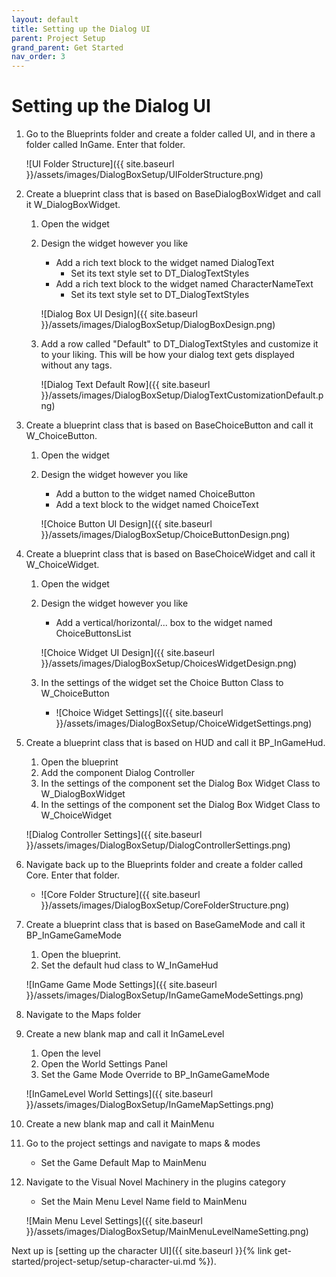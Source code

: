 ```yaml
---
layout: default
title: Setting up the Dialog UI
parent: Project Setup
grand_parent: Get Started
nav_order: 3
---
```


# Setting up the Dialog UI
1. Go to the Blueprints folder and create a folder called UI, and in there a folder called InGame. Enter that folder.
    
    ![UI Folder Structure]({{ site.baseurl }}/assets/images/DialogBoxSetup/UIFolderStructure.png)
2. Create a blueprint class that is based on BaseDialogBoxWidget and call it W_DialogBoxWidget.
    1. Open the widget
    2. Design the widget however you like
        - Add a rich text block to the widget named DialogText
            - Set its text style set to DT_DialogTextStyles
        - Add a rich text block to the widget named CharacterNameText
            - Set its text style set to DT_DialogTextStyles
        
        ![Dialog Box UI Design]({{ site.baseurl }}/assets/images/DialogBoxSetup/DialogBoxDesign.png)
    3. Add a row called "Default" to DT_DialogTextStyles and customize it to your liking. This will be how your dialog text gets displayed without any tags.
        
        ![Dialog Text Default Row]({{ site.baseurl }}/assets/images/DialogBoxSetup/DialogTextCustomizationDefault.png)
3. Create a blueprint class that is based on BaseChoiceButton and call it W_ChoiceButton.
    1. Open the widget
    2. Design the widget however you like
        - Add a button to the widget named ChoiceButton
        - Add a text block to the widget named ChoiceText
        
        ![Choice Button UI Design]({{ site.baseurl }}/assets/images/DialogBoxSetup/ChoiceButtonDesign.png)
4. Create a blueprint class that is based on BaseChoiceWidget and call it W_ChoiceWidget.
    1. Open the widget
    2. Design the widget however you like
        - Add a vertical/horizontal/... box to the widget named ChoiceButtonsList
        
        ![Choice Widget UI Design]({{ site.baseurl }}/assets/images/DialogBoxSetup/ChoicesWidgetDesign.png)
    3. In the settings of the widget set the Choice Button Class to W_ChoiceButton
        - ![Choice Widget Settings]({{ site.baseurl }}/assets/images/DialogBoxSetup/ChoiceWidgetSettings.png)
5. Create a blueprint class that is based on HUD and call it BP_InGameHud.
    1. Open the blueprint
    2. Add the component Dialog Controller
    3. In the settings of the component set the Dialog Box Widget Class to W_DialogBoxWidget
    4. In the settings of the component set the Dialog Box Widget Class to W_ChoiceWidget
    
    ![Dialog Controller Settings]({{ site.baseurl }}/assets/images/DialogBoxSetup/DialogControllerSettings.png)
6. Navigate back up to the Blueprints folder and create a folder called Core. Enter that folder.
    - ![Core Folder Structure]({{ site.baseurl }}/assets/images/DialogBoxSetup/CoreFolderStructure.png)
7. Create a blueprint class that is based on BaseGameMode and call it BP_InGameGameMode
    1. Open the blueprint.
    2. Set the default hud class to W_InGameHud
    
    ![InGame Game Mode Settings]({{ site.baseurl }}/assets/images/DialogBoxSetup/InGameGameModeSettings.png)
8. Navigate to the Maps folder
9. Create a new blank map and call it InGameLevel
    1. Open the level
    2. Open the World Settings Panel
    3. Set the Game Mode Override to BP_InGameGameMode
    
    ![InGameLevel World Settings]({{ site.baseurl }}/assets/images/DialogBoxSetup/InGameMapSettings.png)
10. Create a new blank map and call it MainMenu
11. Go to the project settings and navigate to maps & modes
    - Set the Game Default Map to MainMenu
12. Navigate to the Visual Novel Machinery in the plugins category
    - Set the Main Menu Level Name field to MainMenu
    
    ![Main Menu Level Settings]({{ site.baseurl }}/assets/images/DialogBoxSetup/MainMenuLevelNameSetting.png)

Next up is [setting up the character UI]({{ site.baseurl }}{% link get-started/project-setup/setup-character-ui.md %}).